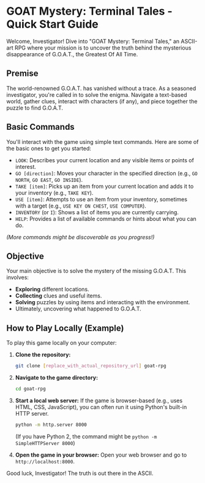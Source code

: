 # GOAT Mystery: Terminal Tales - Quick Start Guide

Welcome, Investigator! Dive into "GOAT Mystery: Terminal Tales," an ASCII-art RPG where your mission is to uncover the truth behind the mysterious disappearance of G.O.A.T., the Greatest Of All Time.

## Premise

The world-renowned G.O.A.T. has vanished without a trace. As a seasoned investigator, you're called in to solve the enigma. Navigate a text-based world, gather clues, interact with characters (if any), and piece together the puzzle to find G.O.A.T.

## Basic Commands

You'll interact with the game using simple text commands. Here are some of the basic ones to get you started:

*   `LOOK`: Describes your current location and any visible items or points of interest.
*   `GO [direction]`: Moves your character in the specified direction (e.g., `GO NORTH`, `GO EAST`, `GO INSIDE`).
*   `TAKE [item]`: Picks up an item from your current location and adds it to your inventory (e.g., `TAKE KEY`).
*   `USE [item]`: Attempts to use an item from your inventory, sometimes with a target (e.g., `USE KEY ON CHEST`, `USE COMPUTER`).
*   `INVENTORY` (or `I`): Shows a list of items you are currently carrying.
*   `HELP`: Provides a list of available commands or hints about what you can do.

*(More commands might be discoverable as you progress!)*

## Objective

Your main objective is to solve the mystery of the missing G.O.A.T. This involves:
*   **Exploring** different locations.
*   **Collecting** clues and useful items.
*   **Solving** puzzles by using items and interacting with the environment.
*   Ultimately, uncovering what happened to G.O.A.T.

## How to Play Locally (Example)

To play this game locally on your computer:

1.  **Clone the repository:**
    ```bash
    git clone [replace_with_actual_repository_url] goat-rpg
    ```
2.  **Navigate to the game directory:**
    ```bash
    cd goat-rpg
    ```
3.  **Start a local web server:**
    If the game is browser-based (e.g., uses HTML, CSS, JavaScript), you can often run it using Python's built-in HTTP server.
    ```bash
    python -m http.server 8000
    ```
    (If you have Python 2, the command might be `python -m SimpleHTTPServer 8000`)

4.  **Open the game in your browser:**
    Open your web browser and go to `http://localhost:8000`.

Good luck, Investigator! The truth is out there in the ASCII.

